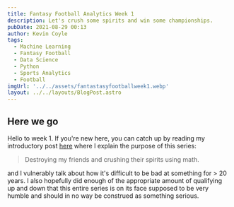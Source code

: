 ```yaml
---
title: Fantasy Football Analytics Week 1
description: Let's crush some spirits and win some championships.
pubDate: 2021-08-29 00:13
author: Kevin Coyle
tags:
  - Machine Learning
  - Fantasy Football
  - Data Science
  - Python
  - Sports Analytics
  - Football
imgUrl: '../../assets/fantastasyfootballweek1.webp'
layout: ../../layouts/BlogPost.astro
---
```


## Here we go

Hello to week 1. If you're new here, you can catch up by reading my introductory post [here](2021-08-22-fantasy-draft.md) where I explain the purpose of this series:
 
> Destroying my friends and crushing their spirits using math.

and I vulnerably talk about how it's difficult to be bad at something for > 20 years. I also hopefully did enough of the appropriate amount of qualifying up and down that this entire series is on its face supposed to be very humble and should in no way be construed as something serious. 